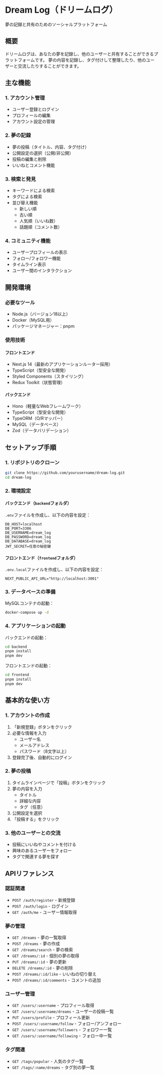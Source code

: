 # Dream Log（ドリームログ）

夢の記録と共有のためのソーシャルプラットフォーム

## 概要

ドリームログは、あなたの夢を記録し、他のユーザーと共有することができるプラットフォームです。
夢の内容を記録し、タグ付けして整理したり、他のユーザーと交流したりすることができます。

## 主な機能

### 1. アカウント管理
- ユーザー登録とログイン
- プロフィールの編集
- アカウント設定の管理

### 2. 夢の記録
- 夢の投稿（タイトル、内容、タグ付け）
- 公開設定の選択（公開/非公開）
- 投稿の編集と削除
- いいねとコメント機能

### 3. 検索と発見
- キーワードによる検索
- タグによる検索
- 並び替え機能
  - 新しい順
  - 古い順
  - 人気順（いいね数）
  - 話題順（コメント数）

### 4. コミュニティ機能
- ユーザープロフィールの表示
- フォロー/フォロワー機能
- タイムライン表示
- ユーザー間のインタラクション

## 開発環境

### 必要なツール
- Node.js（バージョン18以上）
- Docker（MySQL用）
- パッケージマネージャー：pnpm

### 使用技術
#### フロントエンド
- Next.js 14（最新のアプリケーションルーター採用）
- TypeScript（型安全な開発）
- Styled Components（スタイリング）
- Redux Toolkit（状態管理）

#### バックエンド
- Hono（軽量なWebフレームワーク）
- TypeScript（型安全な開発）
- TypeORM（O/Rマッパー）
- MySQL（データベース）
- Zod（データバリデーション）

## セットアップ手順

### 1. リポジトリのクローン
```bash
git clone https://github.com/yourusername/dream-log.git
cd dream-log
```

### 2. 環境設定

#### バックエンド（`backend`フォルダ）
`.env`ファイルを作成し、以下の内容を設定：
```env
DB_HOST=localhost
DB_PORT=3306
DB_USERNAME=dream_log
DB_PASSWORD=dream_log
DB_DATABASE=dream_log
JWT_SECRET=任意の秘密鍵
```

#### フロントエンド（`frontend`フォルダ）
`.env.local`ファイルを作成し、以下の内容を設定：
```env
NEXT_PUBLIC_API_URL="http://localhost:3001"
```

### 3. データベースの準備

MySQLコンテナの起動：
```bash
docker-compose up -d
```

### 4. アプリケーションの起動

バックエンドの起動：
```bash
cd backend
pnpm install
pnpm dev
```

フロントエンドの起動：
```bash
cd frontend
pnpm install
pnpm dev
```

## 基本的な使い方

### 1. アカウントの作成
1. 「新規登録」ボタンをクリック
2. 必要な情報を入力
   - ユーザー名
   - メールアドレス
   - パスワード（8文字以上）
3. 登録完了後、自動的にログイン

### 2. 夢の投稿
1. タイムラインページで「投稿」ボタンをクリック
2. 夢の内容を入力
   - タイトル
   - 詳細な内容
   - タグ（任意）
3. 公開設定を選択
4. 「投稿する」をクリック

### 3. 他のユーザーとの交流
- 投稿にいいねやコメントを付ける
- 興味のあるユーザーをフォロー
- タグで関連する夢を探す

## APIリファレンス

### 認証関連
- `POST /auth/register` - 新規登録
- `POST /auth/login` - ログイン
- `GET /auth/me` - ユーザー情報取得

### 夢の管理
- `GET /dreams` - 夢の一覧取得
- `POST /dreams` - 夢の作成
- `GET /dreams/search` - 夢の検索
- `GET /dreams/:id` - 個別の夢の取得
- `PUT /dreams/:id` - 夢の更新
- `DELETE /dreams/:id` - 夢の削除
- `POST /dreams/:id/like` - いいねの切り替え
- `POST /dreams/:id/comments` - コメントの追加

### ユーザー管理
- `GET /users/:username` - プロフィール取得
- `GET /users/:username/dreams` - ユーザーの投稿一覧
- `PUT /users/profile` - プロフィール更新
- `POST /users/:username/follow` - フォロー/アンフォロー
- `GET /users/:username/followers` - フォロワー一覧
- `GET /users/:username/following` - フォロー中一覧

### タグ関連
- `GET /tags/popular` - 人気のタグ一覧
- `GET /tags/:name/dreams` - タグ別の夢一覧